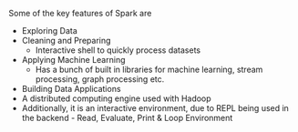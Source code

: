 Some of the key features of Spark are
- Exploring Data
- Cleaning and Preparing
	- Interactive shell to quickly process datasets
- Applying Machine Learning
	- Has a bunch of built in libraries for machine learning, stream processing, graph processing etc.
- Building Data Applications
- A distributed computing engine used with Hadoop 
- Additionally, it is an interactive environment, due to REPL being used in the backend - Read, Evaluate, Print & Loop Environment